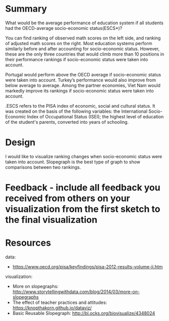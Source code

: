 # Summary
What would be the average performance of education system if all students had the OECD-average socio-economic status(ESCS*)?

You can find ranking of observed math scores on the left side, and ranking of adjusted math scores on the right. Most education systems perform similarly before and after accounting for socio-economic status. However, these are the only three countries that would climb more than 10 positions in their performance rankings if socio-economic status were taken into account. 

Portugal would perform above the OECD average if socio-economic status were taken into account. Turkey’s performance would also improve from below average to average. Among the partner economies, Viet Nam would markedly improve its rankings if socio-economic status were taken into account.

.ESCS refers to the PISA index of economic, social and cultural status. It was created on the basis of the following variables: the International Socio-Economic Index of Occupational Status (ISEI); the highest level of education of the student's parents, converted into years of schooling.

# Design
I would like to visualize ranking changes when socio-economic status were taken into account. Slopegraph is the best type of graph to show comparisons between two rankings.

# Feedback - include all feedback you received from others on your visualization from the first sketch to the final visualization

# Resources 
data:
- https://www.oecd.org/pisa/keyfindings/pisa-2012-results-volume-ii.htm

visualization:
- More on slopegraphs: http://www.storytellingwithdata.com/blog/2014/03/more-on-slopegraphs
- The effect of teacher practices and attitudes: https://knopthakorn.github.io/dataviz/
- Basic Reusable Slopegraph: http://bl.ocks.org/biovisualize/4348024
